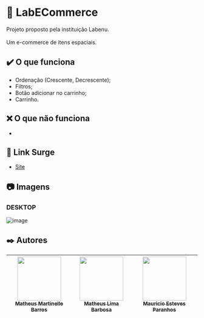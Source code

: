 # :page_facing_up: LabECommerce
Projeto proposto pela instituição Labenu.
<br>
<br>
Um e-commerce de itens espaciais.

## :heavy_check_mark: O que funciona
* Ordenação (Crescente, Decrescente);
* Filtros;
* Botão adicionar no carrinho;
* Carrinho.

## :x: O que não funciona
*

## :link: Link Surge 
* [Site](https://perfect-addition.surge.sh/)

## :camera: Imagens

### **DESKTOP**
![image](https://user-images.githubusercontent.com/98998030/161466296-bf5bd2e4-5217-4491-a58a-3150a17cd399.png)

## :black_nib: Autores

| [<img src="https://avatars.githubusercontent.com/u/98998030?v=4" width=115><br><sub>Matheus Martinelle Barros</sub>](https://github.com/MatthsMB) | [<img src="https://avatars.githubusercontent.com/u/66211665?v=4" width=115><br><sub>Matheus Lima Barbosa</sub>](https://github.com/matheus-lb) |  [<img src="https://avatars.githubusercontent.com/u/99101136?v=4" width=115><br><sub>Mauricio Esteves Paranhos</sub>](https://github.com/Meparanhos) |
| :---: | :---: | :---: |
